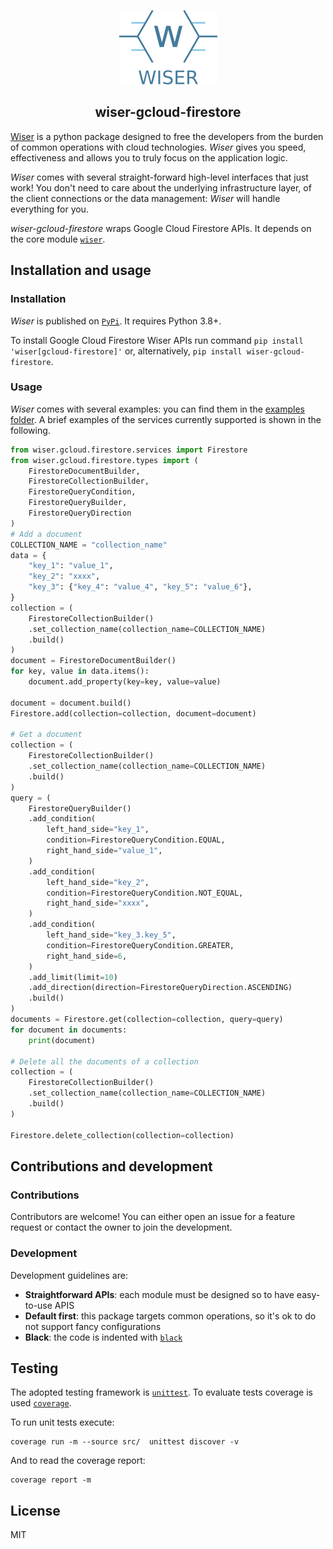 <p align="center">
    <img src="https://raw.githubusercontent.com/ad-astra-tech/wiser/main/resources/logo.png" />
</p>
<h2 align="center">wiser-gcloud-firestore</h2>

[Wiser](https://github.com/ad-astra-tech/wiser) is a python package designed to free the developers from the burden of common operations with cloud technologies.
_Wiser_ gives you speed, effectiveness and allows you to truly focus on the application logic.

_Wiser_ comes with several straight-forward high-level interfaces that just work! You don't need to care about the 
underlying infrastructure layer, of the client connections or the data management: _Wiser_ will handle everything for you.

_wiser-gcloud-firestore_ wraps Google Cloud Firestore APIs. It depends on the core module [`wiser`](https://github.com/ad-astra-tech/wiser).

## Installation and usage

### Installation

_Wiser_ is published on [`PyPi`](https://pypi.org/project/wiser/). It requires Python 3.8+.

To install Google Cloud Firestore Wiser APIs run command `pip install 'wiser[gcloud-firestore]'` or, alternatively, `pip install wiser-gcloud-firestore`.

### Usage
_Wiser_ comes with several examples: you can find them in the [examples folder](https://github.com/ad-astra-tech/wiser-gcloud-firestore/tree/main/examples). A brief examples of the services currently supported is shown in the following.

```python
from wiser.gcloud.firestore.services import Firestore
from wiser.gcloud.firestore.types import (
    FirestoreDocumentBuilder,
    FirestoreCollectionBuilder,
    FirestoreQueryCondition,
    FirestoreQueryBuilder,
    FirestoreQueryDirection
)
# Add a document
COLLECTION_NAME = "collection_name"
data = {
    "key_1": "value_1",
    "key_2": "xxxx",
    "key_3": {"key_4": "value_4", "key_5": "value_6"},
}
collection = (
    FirestoreCollectionBuilder()
    .set_collection_name(collection_name=COLLECTION_NAME)
    .build()
)
document = FirestoreDocumentBuilder()
for key, value in data.items():
    document.add_property(key=key, value=value)

document = document.build()
Firestore.add(collection=collection, document=document)

# Get a document
collection = (
    FirestoreCollectionBuilder()
    .set_collection_name(collection_name=COLLECTION_NAME)
    .build()
)
query = (
    FirestoreQueryBuilder()
    .add_condition(
        left_hand_side="key_1",
        condition=FirestoreQueryCondition.EQUAL,
        right_hand_side="value_1",
    )
    .add_condition(
        left_hand_side="key_2",
        condition=FirestoreQueryCondition.NOT_EQUAL,
        right_hand_side="xxxx",
    )
    .add_condition(
        left_hand_side="key_3.key_5",
        condition=FirestoreQueryCondition.GREATER,
        right_hand_side=6,
    )
    .add_limit(limit=10)
    .add_direction(direction=FirestoreQueryDirection.ASCENDING)
    .build()
)
documents = Firestore.get(collection=collection, query=query)
for document in documents:
    print(document)

# Delete all the documents of a collection
collection = (
    FirestoreCollectionBuilder()
    .set_collection_name(collection_name=COLLECTION_NAME)
    .build()
)

Firestore.delete_collection(collection=collection)
```

## Contributions and development

### Contributions
Contributors are welcome! You can either open an issue for a feature request or contact the owner to join the development.

### Development
Development guidelines are:

* **Straightforward APIs**: each module must be designed so to have easy-to-use APIS
* **Default first**: this package targets common operations, so it's ok to do not support fancy configurations
* **Black**: the code is indented with [`black`](https://github.com/psf/black)

    
## Testing
The adopted testing framework is [`unittest`](https://docs.python.org/3/library/unittest.html). To evaluate tests coverage is 
used [`coverage`](https://coverage.readthedocs.io/en/6.1.2/). 

To run unit tests execute:
```shell
coverage run -m --source src/  unittest discover -v
```
And to read the coverage report:
```shell
coverage report -m
```
## License

MIT